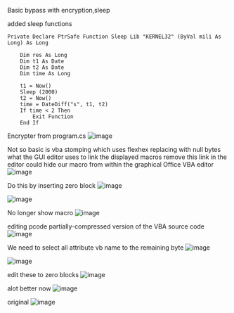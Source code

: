 Basic bypass with encryption,sleep 

added
sleep functions

```
Private Declare PtrSafe Function Sleep Lib "KERNEL32" (ByVal mili As Long) As Long

    Dim res As Long
    Dim t1 As Date
    Dim t2 As Date
    Dim time As Long
    
    t1 = Now()
    Sleep (2000)
    t2 = Now()
    time = DateDiff("s", t1, t2)
    If time < 2 Then
        Exit Function
    End If
```

Encrypter from program.cs 
![image](https://github.com/user-attachments/assets/4fe84bce-e469-4c81-9f70-348b58db7ba7)


Not so basic is vba stomping which uses flexhex
replacing with null bytes
what the GUI editor uses to link the displayed macros
remove this link in the editor could hide our macro
from within the graphical Office VBA editor
![image](https://github.com/user-attachments/assets/82a324f9-ea3c-4feb-ac9b-f8119802ab65)

Do this by inserting zero block
![image](https://github.com/user-attachments/assets/028330e6-1303-4001-9054-06bea26c51f9)

![image](https://github.com/user-attachments/assets/5a08bbc1-93f1-45db-ae30-2f948af47a24)

No longer show macro
![image](https://github.com/user-attachments/assets/6ab1c362-7729-448a-9435-0a6ea27ef6bb)

editing pcode
partially-compressed version of the VBA source code 
![image](https://github.com/user-attachments/assets/cb5a3f61-d377-48e5-9334-7a5d3b5df273)

We need to select all attribute vb name to the remaining byte
![image](https://github.com/user-attachments/assets/fbf3b889-afb1-4aaa-b6ba-a39d5f79d9a0)

![image](https://github.com/user-attachments/assets/cc2786f2-fe61-47f8-b3d2-a8d8790e3fe6)

edit these to zero blocks
![image](https://github.com/user-attachments/assets/f38cdcd0-36cf-4978-be5b-ce4224d3e8d6)

alot better now
![image](https://github.com/user-attachments/assets/7eed2a50-c4e2-4876-85dc-32219f80e61a)

original 
![image](https://github.com/user-attachments/assets/fdbf6641-4ef6-41e6-9ea0-96c57bc12c0f)


